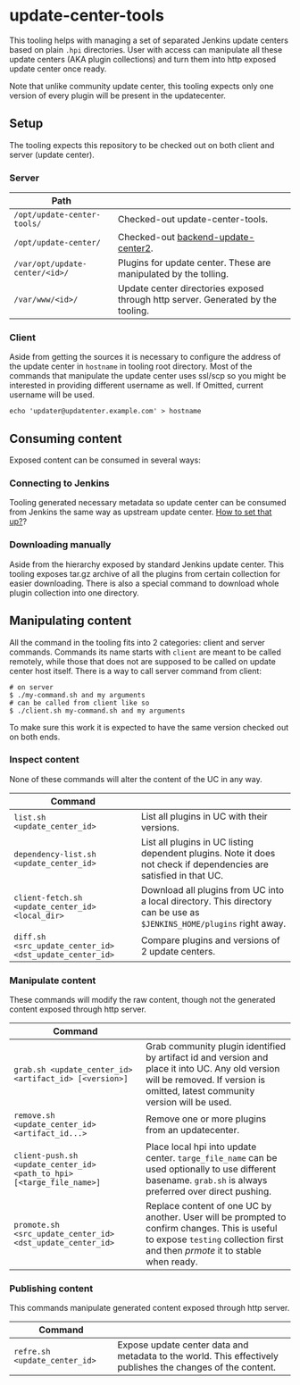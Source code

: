 # update-center-tools

This tooling helps with managing a set of separated Jenkins update centers based
on plain `.hpi` directories. User with access can manipulate all these update
centers (AKA plugin collections) and turn them into http exposed update center
once ready.

Note that unlike community update center, this tooling expects only one version
of every plugin will be present in the updatecenter.

## Setup

The tooling expects this repository to be checked out on both client and server (update center).

### Server

Path | |
--- | ---
`/opt/update-center-tools/` | Checked-out update-center-tools.
`/opt/update-center/` | Checked-out [backend-update-center2](https://github.com/ikedam/backend-update-center2).
`/var/opt/update-center/<id>/` | Plugins for update center. These are manipulated by the tolling.
`/var/www/<id>/` | Update center directories exposed through http server. Generated by the tooling.

### Client

Aside from getting the sources it is necessary to configure the address of the
update center in `hostname` in tooling root directory. Most of the commands that
manipulate the update center uses ssl/scp so you might be interested in providing
different username as well. If Omitted, current username will be used.

    echo 'updater@updatenter.example.com' > hostname

## Consuming content

Exposed content can be consumed in several ways:

### Connecting to Jenkins

Tooling generated necessary metadata so update center can be consumed from
Jenkins the same way as upstream update center. [How to set that up?](https://github.com/ikedam/backend-update-center2/wiki/How-to-create-your-own-Jenkins-Update-Center)?

### Downloading manually

Aside from the hierarchy exposed by standard Jenkins update center. This tooling
exposes tar.gz archive of all the plugins from certain collection for easier downloading.
There is also a special command to download whole plugin collection into one directory.

## Manipulating content

All the command in the tooling fits into 2 categories: client and server commands.
Commands its name starts with `client` are meant to be called remotely, while those
that does not are supposed to be called on update center host itself. There is a
way to call server command from client:

    # on server
    $ ./my-command.sh and my arguments
    # can be called from client like so
    $ ./client.sh my-command.sh and my arguments

To make sure this work it is expected to have the same version checked out on both ends.

### Inspect content

None of these commands will alter the content of the UC in any way.

Command | |
--- | ---
`list.sh <update_center_id>` | List all plugins in UC with their versions.
`dependency-list.sh <update_center_id>` | List all plugins in UC listing dependent plugins. Note it does not check if dependencies are satisfied in that UC.
`client-fetch.sh <update_center_id> <local_dir>` | Download all plugins from UC into a local directory. This directory can be use as `$JENKINS_HOME/plugins` right away.
`diff.sh <src_update_center_id> <dst_update_center_id>` | Compare plugins and versions of 2 update centers.

### Manipulate content

These commands will modify the raw content, though not the generated content exposed through http server.

Command | |
--- | ---
`grab.sh <update_center_id> <artifact_id> [<version>]` | Grab community plugin identified by artifact id and version and place it into UC. Any old version will be removed. If version is omitted, latest community version will be used.
`remove.sh <update_center_id> <artifact_id...>` | Remove one or more plugins from an updatecenter.
`client-push.sh <update_center_id> <path_to_hpi> [<targe_file_name>]` | Place local hpi into update center. `targe_file_name` can be used optionally to use different basename. `grab.sh` is always preferred over direct pushing.
`promote.sh <src_update_center_id> <dst_update_center_id>` | Replace content of one UC by another. User will be prompted to confirm changes. This is useful to expose `testing` collection first and then *prmote* it to stable when ready.

### Publishing content

This commands manipulate generated content exposed through http server.

Command | |
--- | ---
`refre.sh <update_center_id>` | Expose update center data and metadata to the world. This effectively publishes the changes of the content.
